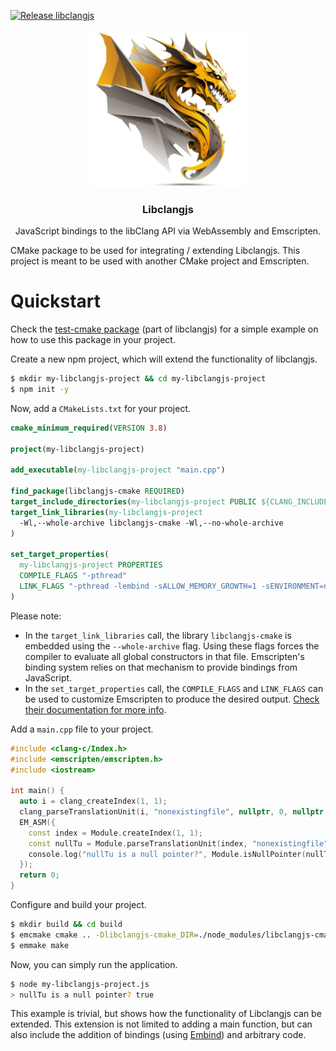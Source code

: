 [![Release libclangjs](https://github.com/donalffons/libclangjs/actions/workflows/build.yml/badge.svg)](https://github.com/donalffons/libclangjs/actions/workflows/build.yml)

<p align="center">
  <img src="https://github.com/donalffons/libclangjs/raw/dev/logo-transparent.png" alt="Logo" width="50%">

  <h3 align="center">Libclangjs</h3>

  <p align="center">
    JavaScript bindings to the libClang API via WebAssembly and Emscripten.
  </p>
</p>

CMake package to be used for integrating / extending Libclangjs. This project is meant to be used with another CMake project and Emscripten.

# Quickstart

Check the [test-cmake package](https://github.com/donalffons/libclangjs/tree/main/tests/test-cmake) (part of libclangjs) for a simple example on how to use this package in your project.

Create a new npm project, which will extend the functionality of libclangjs.

```sh
$ mkdir my-libclangjs-project && cd my-libclangjs-project
$ npm init -y
```

Now, add a `CMakeLists.txt` for your project.

```CMake
cmake_minimum_required(VERSION 3.8)

project(my-libclangjs-project)

add_executable(my-libclangjs-project "main.cpp")

find_package(libclangjs-cmake REQUIRED)
target_include_directories(my-libclangjs-project PUBLIC ${CLANG_INCLUDE_DIRS})
target_link_libraries(my-libclangjs-project
  -Wl,--whole-archive libclangjs-cmake -Wl,--no-whole-archive
)

set_target_properties(
  my-libclangjs-project PROPERTIES
  COMPILE_FLAGS "-pthread"
  LINK_FLAGS "-pthread -lembind -sALLOW_MEMORY_GROWTH=1 -sENVIRONMENT=node,worker"
)
```

Please note:
- In the `target_link_libraries` call, the library `libclangjs-cmake` is embedded using the `--whole-archive` flag. Using these flags forces the compiler to evaluate all global constructors in that file. Emscripten's binding system relies on that mechanism to provide bindings from JavaScript.
- In the `set_target_properties` call, the `COMPILE_FLAGS` and `LINK_FLAGS` can be used to customize Emscripten to produce the desired output. [Check their documentation for more info](https://emscripten.org/docs/api_reference/advanced-apis.html#settings-js).

Add a `main.cpp` file to your project.

```cpp
#include <clang-c/Index.h>
#include <emscripten/emscripten.h>
#include <iostream>

int main() {
  auto i = clang_createIndex(1, 1);
  clang_parseTranslationUnit(i, "nonexistingfile", nullptr, 0, nullptr, 0, 0);
  EM_ASM({
    const index = Module.createIndex(1, 1);
    const nullTu = Module.parseTranslationUnit(index, "nonexistingfile", null, null, 0);
    console.log("nullTu is a null pointer?", Module.isNullPointer(nullTu));
  });
  return 0;
}
```

Configure and build your project.

```sh
$ mkdir build && cd build
$ emcmake cmake .. -Dlibclangjs-cmake_DIR=./node_modules/libclangjs-cmake
$ emmake make
```

Now, you can simply run the application.

```sh
$ node my-libclangjs-project.js
> nullTu is a null pointer? true
```

This example is trivial, but shows how the functionality of Libclangjs can be extended. This extension is not limited to adding a main function, but can also include the addition of bindings (using [Embind](https://emscripten.org/docs/porting/connecting_cpp_and_javascript/embind.html)) and arbitrary code.
